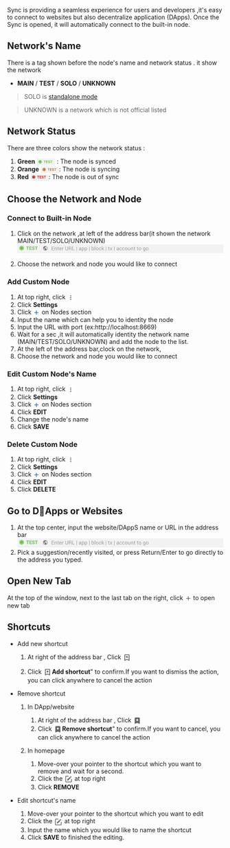 Sync is providing a seamless experience for users and developers ,it's easy to connect to websites but also decentralize application (DApps). Once the Sync is opened, it will automatically connect to the built-in node.  

##  Network's Name
 There is a tag shown before the node's name and network status . it show the network  
*   **MAIN**  /  **TEST** / **SOLO** / **UNKNOWN**

>SOLO is [standalone mode](https://github.com/vechain/thor#sub-commands)

>UNKNOWN is a network which is not official listed 

## Network Status 
 There are three colors show the network status : 
 1.  **Green** <img src="Images/synced.png"  height = "16px" align=center /> :  The node is synced
 2.   **Orange** <img src="Images/syncing.png"  height = "16px" align=center />: The node is  syncing 
 3. **Red** <img src="Images/outOfSync.png"  height = "16px" align=center />:  The node is out of sync 

## Choose the Network and Node 
### Connect to Built-in Node
1. Click on the network ,at left of the address bar(it shown the network MAIN/TEST/SOLO/UNKNOWN)
![addressBa](Images/addressBar.png)

2. Choose the network and node you would like to connect

### Add  Custom Node 
1. At top right, click  <img src="Images/menu.png" width = "16px" height = "16px" align=center />
2. Click **Settings** 
3. Click <img src="Images/add.png" width = "16px" height = "16px" align=center /> on Nodes section
4. Input the name which can help you to identity the node 
5. Input the URL with port (ex:http://localhost:8669)
6. Wait for a sec ,it will automatically identity the network name (MAIN/TEST/SOLO/UNKNOWN) and add the node to the list.
7. At the left of the address bar,clock on the network, 
8. Choose the network and node you would like to connect
    

    
### Edit  Custom Node's Name
    
1. At top right, click  <img src="Images/menu.png" width = "16px" height = "16px" align=center />
2. Click **Settings** 
3. Click <img src="Images/add.png" width = "16px" height = "16px" align=center /> on Nodes section
4. Click **EDIT** 
5. Change the node's name
6. Click **SAVE**
    
### Delete  Custom Node
    
1. At top right, click  <img src="Images/menu.png" width = "16px" height = "16px" align=center />
2. Click **Settings** 
3. Click  <img src="Images/add.png" width = "16px" height = "16px" align=center /> on Nodes section
4. Click **EDIT** 
5. Click **DELETE**

## Go to DApps or Websites
1. At the top center, input the website/DAppS name or URL in the address bar
![addressBa](Images/addressBar.png)
2. Pick a suggestion/recently visited, or press Return/Enter to go directly to the address you typed.

## Open New Tab 
At the top of the window, next to the last tab on the right, click <img src="Images/newTab.png" width = "16px" height = "16px" align=center /> to open new tab

## Shortcuts  
*  Add new shortcut 
    1. At right of the address bar , Click <img src="Images/addShortcut.png"  height = "20px" align=center />

    2. Click <img src="Images/addShortcut.png"  height = "20px" align=center />**Add shortcut**" to confirm.If you want to dismiss the action, you can click anywhere to cancel the action

* Remove shortcut
    1. In DApp/website
        1. At right of the address bar , Click <img src="Images/removeShortcut.png"  height = "20px" align=center />
        2. Click <img src="Images/removeShortcut.png"  height = "20px" align=center />**Remove shortcut**" to confirm.If you want to cancel, you can click anywhere to cancel the action

    2. In homepage
        1. Move-over your pointer to the shortcut which you want to remove and wait for a second.
        2. Click the <img src="Images/edit.png"  height = "20px" align=center /> at top right 
        3. Click **REMOVE**

* Edit shortcut's name
     1. Move-over your pointer to the shortcut which you want to edit
     2. Click the <img src="Images/edit.png"  height = "20px" align=center /> at top right 
     3. Input the name which you would like to name the shortcut
     4. Click **SAVE** to finished the editing.